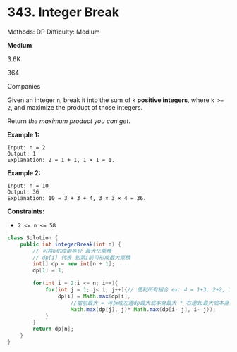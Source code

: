 # 343. Integer Break

Methods: DP
Difficulty: Medium

**Medium**

3.6K

364

Companies

Given an integer `n`, break it into the sum of `k` **positive integers**, where `k >= 2`, and maximize the product of those integers.

Return *the maximum product you can get*.

**Example 1:**

```
Input: n = 2
Output: 1
Explanation: 2 = 1 + 1, 1 × 1 = 1.

```

**Example 2:**

```
Input: n = 10
Output: 36
Explanation: 10 = 3 + 3 + 4, 3 × 3 × 4 = 36.

```

**Constraints:**

- `2 <= n <= 58`

```java
class Solution {
    public int integerBreak(int n) {
        // 可將n切成兩等分 最大化乘積
        // dp[i] 代表 到第i前可形成最大乘積
        int[] dp = new int[n + 1];
        dp[1] = 1;

        for(int i = 2;i <= n; i++){
            for(int j = 1; j< i; j++){// 便利所有組合 ex: 4 = 1+3, 2+2, 3+1..
                dp[i] = Math.max(dp[i], 
                    //當前最大 = 可拆成左邊dp最大或本身最大 * 右邊dp最大或本身最大
                    Math.max(dp[j], j)* Math.max(dp[i- j], i- j));
            }
        }
        return dp[n];
    }
}
```